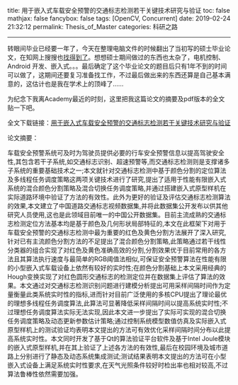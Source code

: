 title: 用于嵌入式车载安全预警的交通标志检测若干关键技术研究与验证
toc: false
mathjax: false
fancybox: false
tags: [OpenCV, Concurrent]
date: 2019-02-24 21:32:12
permalink: Thesis_of_Master
categories: 科研之路

---


转眼间毕业已经要一年了，今天在整理电脑文件的时候翻出了当初写的硕士毕业论文，在知网上搜搜也[找得到了](http://kns.cnki.net/KCMS/detail/detail.aspx?dbcode=CMFD&dbname=CMFD201802&filename=1018186759.nh)。想想硕士期间做过的东西也太杂了，电机控制、Android 开发、嵌入式。。。最后确定了这个毕业论文的题目后只有1年不到的时间可以做了，这期间还要复习准备找工作，不过最后做出来的东西还算是自己基本满意的，这估计也是我在学术上的顶峰了……

<!--more-->

为纪念下我离Academy最近的时刻，这里把我这篇论文的摘要及pdf版本的全文贴一下吧。

全文下载链接：[用于嵌入式车载安全预警的交通标志检测若干关键技术研究与验证](https://gmf.shengnengjin.cn/%E7%94%A8%E4%BA%8E%E5%B5%8C%E5%85%A5%E5%BC%8F%E8%BD%A6%E8%BD%BD%E5%AE%89%E5%85%A8%E9%A2%84%E8%AD%A6%E7%9A%84%E4%BA%A4%E9%80%9A%E6%A0%87%E5%BF%97%E6%A3%80%E6%B5%8B%E8%8B%A5%E5%B9%B2%E5%85%B3%E9%94%AE%E6%8A%80%E6%9C%AF%E7%A0%94%E7%A9%B6%E4%B8%8E%E9%AA%8C%E8%AF%81_%E9%AB%98%E6%98%8E%E9%A3%9E.pdf)

论文摘要：

车载安全预警系统可及时为驾驶员提供必要的行车安全预警信息以提高驾驶安全性,其包含若干子系统,如交通标志识别、超速预警等,而交通标志检测则是支撑诸多子系统的重要基础技术之一;本文就针对交通标志检测中基于颜色分割的定位算法及多线程任务调度策略这两项关键技术进行了研究,提出了适用于性能有限嵌入式系统的混合颜色分割策略及混合切换任务调度策略,并通过搭建嵌入式原型样机在实际道路环境中验证了方法的有效性。此外为更好的验证及评估交通标志检测算法的效果,本文建立了中国道路交通标志视频数据集,并将此数据集公开发布以供其他研究人员使用,这也是此领域目前唯一的中国公开数据集。目前主流成熟的交通标志检测定位方法基本均是基于颜色及几何形状局部特征的,本文在此框架下对用于车载安全预警的交通标志检测中最为重要的红色及黄色分割方法展开了深入研究,针对已有主流颜色分割方法的不足提出了混合颜色分割策略,此策略通过若干线性分类器的组合实现了对红色及黄色准确高效的分割,分割效果优于目前常用的各方法且其算法执行速度与最简单的RGB阈值法相似,可保证安全预警算法在性能有限的小型嵌入式车载设备上依然有较好的实时性;在颜色分割基础上本文采用经典的Hough变换实现了对红色圆形交通标志的检测定位并在数据集上评估了算法的效果。本文通过对交通标志检测识别问题进行建模分析提出可用采样间隔时间作为定量衡量此类系统实时性的指标,进而针对目前广泛使用的多核CPU提出了理论最优的理想多线程任务调度算法,此算法可显著降低采样间隔时间以提高系统实时性;不过理想任务调度算法实际无法实现,因此本文进一步提出了实际可实现的混合切换任务调度策略及动态更新参数估计策略;通过控制系统模型数值仿真及实际嵌入式原型样机上的测试验证均表明本文提出的方法可有效优化采样间隔时间分布以此提高系统实时性。本文同时开发了基于Qt的算法验证平台软件及基于Intel Joule模块的嵌入式原型样机,并在其上验证了上述各方法的有效性,最后在校园环境及城市道路上分别进行了静态及动态系统集成测试;测试结果表明本文提出的方法可在小型嵌入式设备上满足系统实时性要求,在天气光照条件较好时检出率也相对较高,不过算法鲁棒性依然需要加强。